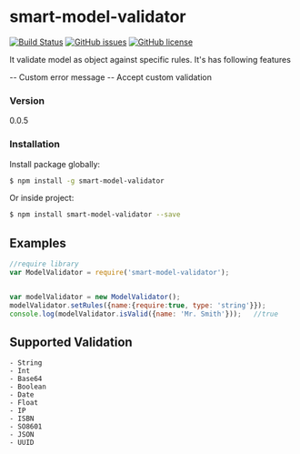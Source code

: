 # smart-model-validator
[![Build Status](https://github.com/eftakhairul/smart-model-validator.svg?branch=master)](https://travis-ci.org/eftakhairul/smart-model-validator) [![GitHub issues](https://img.shields.io/github/issues/eftakhairul/smart-model-validator.svg)](https://github.com/eftakhairul/smart-model-validator/issues)  [![GitHub license](https://img.shields.io/badge/license-MIT-blue.svg)](https://raw.githubusercontent.com/eftakhairul/smart-model-validator/master/LICENSE)

It validate model as object against specific rules. It's has following features

-- Custom error message
-- Accept custom validation

### Version
0.0.5


### Installation
Install package globally:

```sh
$ npm install -g smart-model-validator
```

Or inside project:

```sh
$ npm install smart-model-validator --save
```


## Examples
```js
//require library
var ModelValidator = require('smart-model-validator');


var modelValidator = new ModelValidator();
modelValidator.setRules({name:{require:true, type: 'string'}});
console.log(modelValidator.isValid({name: 'Mr. Smith'}));   //true
```

## Supported Validation
    - String
    - Int
    - Base64
    - Boolean
    - Date
    - Float
    - IP
    - ISBN
    - SO8601
    - JSON
    - UUID
    
    
